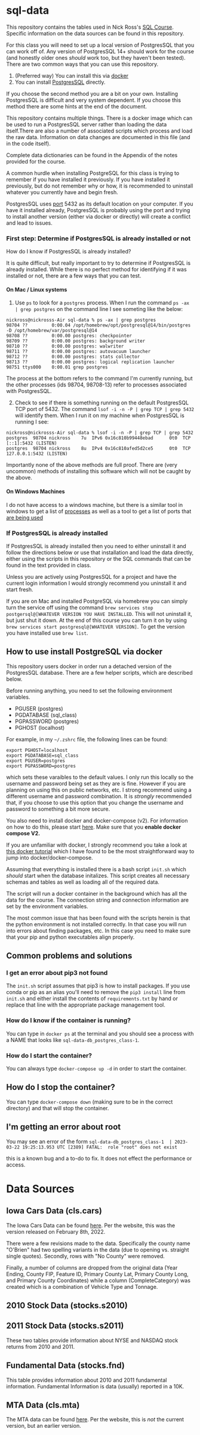 # sql-data

This repository contains the tables used in Nick Ross's [SQL Course](https://www.nickross.site/datamanagement/). Specific information on the data sources can be found in this repository.

For this class you will need to set up a local version of PostgresSQL that you can work off of. Any version of PostgresSQL 14+ should work for the course (and honestly older ones _should_ work too, but they haven't been tested). There are two common ways that you can use this repository.

1. (Preferred way) You can install this via [docker](https://www.docker.com/)
1. You can install [PostgresSQL](https://www.postgresql.org/) directly.

If you choose the second method you are a bit on your own. Installing PostgresSQL is difficult and very system dependent. If you choose this method there are some hints at the end of the document.

This repository contains multiple things. There is a docker image which can be used to run a PostgresSQL server rather than loading the data itself.There are also a number of associated scripts which process and load the raw data. Information on data changes are documented in this file (and in the code itself).

Complete data dictionaries can be found in the Appendix of the notes provided for the course.

A common hurdle when installing PostgreSQL for this class is trying to remember if you have installed it previously. If you have installed it previously, but do not remember why or how, it is recommended to uninstall whatever you currently have and begin fresh. 

PostgresSQL uses [port](https://www.cloudflare.com/learning/network-layer/what-is-a-computer-port/) 5432 as its default location on your computer. If you have it installed already, PostgresSQL is probably using the port and trying to install another version (either via docker or directly) will create a conflict and lead to issues. 

### First step: Determine if PostgresSQL is already installed or not

How do I know if PostgresSQL is already installed? 

It is quite difficult, but really important to try to determine if PostgresSQL is already installed. While there is no perfect method for identifying if it was installed or not, there are a few ways that you can test.

#### On Mac / Linux systems

1. Use `ps` to look for a `postgres` process. When I run the command `ps -ax | grep postgres` on the command line I see someting like the below:
```
nickross@nickrosss-Air sql-data % ps -ax | grep postgres
98704 ??         0:00.04 /opt/homebrew/opt/postgresql@14/bin/postgres -D /opt/homebrew/var/postgresql@14
98708 ??         0:00.00 postgres: checkpointer
98709 ??         0:00.00 postgres: background writer
98710 ??         0:00.00 postgres: walwriter
98711 ??         0:00.00 postgres: autovacuum launcher
98712 ??         0:00.00 postgres: stats collector
98713 ??         0:00.00 postgres: logical replication launcher
98751 ttys000    0:00.01 grep postgres
``` 
The process at the bottom refers to the command I'm currently running, but the other processes (ids 98704, 98708-13) refer to processes associated with PostgresSQL.

2. Check to see if there is something running on the default PostgresSQL TCP port of 5432. The command `lsof -i -n -P | grep TCP | grep 5432` will identify them. When I run it on my machine when PostgresSQL is running I see:
```
nickross@nickrosss-Air sql-data % lsof -i -n -P | grep TCP | grep 5432
postgres  98704 nickross    7u  IPv6 0x16c810b99448ebad      0t0  TCP [::1]:5432 (LISTEN)
postgres  98704 nickross    8u  IPv4 0x16c810afed5d2ce5      0t0  TCP 127.0.0.1:5432 (LISTEN)
```

Importantly none of the above methods are full proof. There are (very uncommon) methods of installing this software which will not be caught by the above. 

#### On Windows Machines

I do not have access to a windows machine, but there is a similar tool in windows to get a list of [processes](https://superuser.com/questions/914782/how-do-you-list-all-processes-on-the-command-line-in-windows) as well as a tool to get a list of ports that [are being used](https://help.extensis.com/hc/en-us/articles/360010122594-Identifying-ports-in-use-on-macOS-and-Windows)

### If PostgresSQL is already installed

If PostgresSQL is already installed then you need to either uninstall it and follow the directions below or use that installation and load the data directly, either using the scripts in this repository or the SQL commands that can be found in the text provided in class.

Unless you are actively using PostgresSQL for a project and have the current login information I would strongly recommend you uninstall it and start fresh.

If you are on Mac and installed PostgreSQL via homebrew you can simply turn the service off using the command `brew services stop postgersql@[WHATEVER VERSION YOU HAVE INSTALLED`. This will not uninstall it, but just shut it down. At the end of this course you can turn it on by using `brew services start postgresql@[WHATEVER VERSION]`. To get the version you have installed use `brew list`.

## How to use install PostgreSQL via docker

This repository users docker in order run a detached version of the PostgresSQL database. There are a few helper scripts, which are described below.

Before running anything, you need to set the following environment variables. 

* PGUSER (postgres)
* PGDATABASE (sql_class)
* PGPASSWORD (postgres)
* PGHOST (localhost)

For example, in my `~/.zshrc` file, the following lines can be found:

```
export PGHOST=localhost
export PGDATABASE=sql_class
export PGUSER=postgres
export PGPASSWORD=postgres
```

which sets these varaibles to the default values. I only run this locally so the username and password being set as they are is fine. However if you are planning on using this on public networks, etc. I strong recommend using a different username and password combination. It is *strongly* recommended that, if you choose to use this option that you change the username and password to something a bit more secure.

You also need to install docker and docker-compose (v2). For information on how to do this, please start [here](https://docs.docker.com/compose/install/). Make sure that you **enable docker compose V2.**

If you are unfamiliar with docker, I strongly recommend you take a look at [this docker tutorial](https://docker-curriculum.com/) which I have found to be the most straightforward way to jump into docker/docker-compose.

Assuming that everything is installed there is a bash script `init.sh` which _should_ start when the database initalizes. This script creates all necessary schemas and tables as well as loading all of the required data.

The script will run a docker container in the background which has all the data for the course. The connection string and connection information are set by the environment variables. 

The most common issue that has been found with the scripts herein is that the python environment is not installed correctly. In that case you will run into errors about finding packages, etc. In this case you need to make sure that your pip and python executables align properly.

## Common problems and solutions

### I get an error about pip3 not found

The `init.sh` script assumes that pip3 is how to install packages. If you use conda or pip as an alias you'll need to remove the `pip3 install` line from `init.sh` and either install the contents of `requirements.txt` by hand or replace that line with the appropriate package management tool.

### How do I know if the container is running? 

You can type in `docker ps`  at the terminal and you should see a process with a NAME that looks like `sql-data-db_postgres_class-1`. 

### How do I start the container?

You can always type `docker-compose up -d` in order to start the container.

## How do I stop the container?

You can type `docker-compose down` (making sure to be in the correct directory) and that will stop the container. 

## I'm getting an error about root

You may see an error of the form ```sql-data-db_postgres_class-1  | 2023-03-22 19:25:13.953 UTC [2389] FATAL:  role "root" does not exist```

this is a known bug and a to-do to fix. It does not effect the performance or access.

# Data Sources

## Iowa Cars Data (cls.cars)

The Iowa Cars Data can be found [here](https://data.iowa.gov/Transportation-Operations/Iowa-Fleet-Summary-By-Year-County-And-Vehicle-Type/6rrx-2vwt). Per the website, this was the version released on February 8th, 2022. 

There were a few revisions made to the data. Specifically the county name "O'Brien" had two spelling variants in the data (due to opening vs. straight single quotes). Secondly, rows with "No County" were removed. 

Finally, a number of columns are dropped from the original data (Year Ending, County FIP, Feature ID, Primary County Lat, Primary County Long, and Primary County Coordinates) while a column (CompleteCategory) was created which is a combination of Vehicle Type and Tonnage.

## 2010 Stock Data (stocks.s2010)

## 2011 Stock Data (stocks.s2011)

These two tables provide information about NYSE and NASDAQ stock returns from 2010 and 2011. 

## Fundamental Data (stocks.fnd)

This table provides information about 2010 and 2011 fundamental information. Fundamental Information is data (usually) reported in a 10K. 

## MTA Data (cls.mta)

The MTA data can be found [here](https://catalog.data.gov/dataset/hourly-traffic-on-metropolitan-transportation-authority-mta-bridges-and-tunnels-beginning-). Per the website, this is _not_ the current version, but an earlier version.
